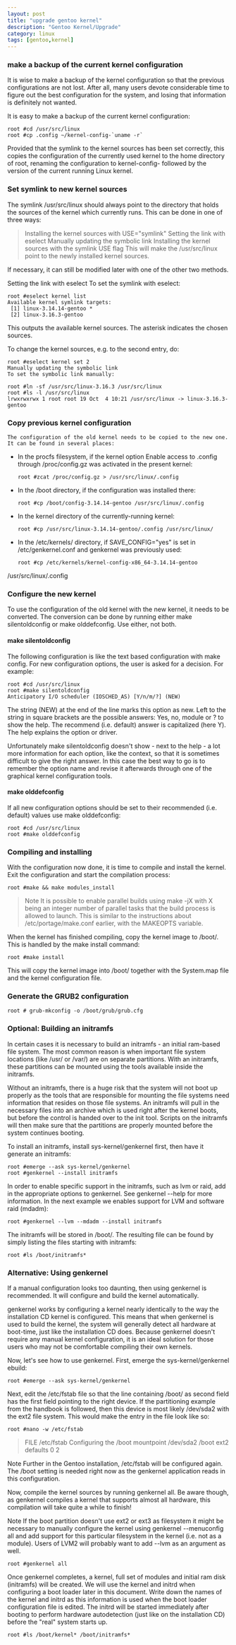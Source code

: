 ```yaml
---
layout: post
title: "upgrade gentoo kernel"
description: "Gentoo Kernel/Upgrade"
category: linux 
tags: [gentoo,kernel]
---
```



### make a backup of the current kernel configuration

It is wise to make a backup of the kernel configuration so that the previous
configurations are not lost. After all, many users devote considerable time to
figure out the best configuration for the system, and losing that information
is definitely not wanted.

It is easy to make a backup of the current kernel configuration:

    root #cd /usr/src/linux
    root #cp .config ~/kernel-config-`uname -r`

Provided that the symlink to the kernel sources has been set correctly, this
copies the configuration of the currently used kernel to the home directory of
root, renaming the configuration to kernel-config- followed by the version of
the current running Linux kernel.

### Set symlink to new kernel sources

The symlink /usr/src/linux should always point to the directory that holds the
sources of the kernel which currently runs. This can be done in one of three
ways:

>Installing the kernel sources with USE="symlink"
Setting the link with eselect
Manually updating the symbolic link
Installing the kernel sources with the symlink USE flag
This will make the /usr/src/linux point to the newly installed kernel sources.

If necessary, it can still be modified later with one of the other two methods.

Setting the link with eselect
To set the symlink with eselect:

    root #eselect kernel list
    Available kernel symlink targets:
     [1] linux-3.14.14-gentoo *
     [2] linux-3.16.3-gentoo

  This outputs the available kernel sources. The asterisk indicates the chosen
  sources.

  To change the kernel sources, e.g. to the second entry, do:

    root #eselect kernel set 2
    Manually updating the symbolic link
    To set the symbolic link manually:

    root #ln -sf /usr/src/linux-3.16.3 /usr/src/linux
    root #ls -l /usr/src/linux
    lrwxrwxrwx 1 root root 19 Oct  4 10:21 /usr/src/linux -> linux-3.16.3-gentoo
    
### Copy previous kernel configuration
    The configuration of the old kernel needs to be copied to the new one. It can be found in several places:

  * In the procfs filesystem, if the kernel option Enable access to .config
  through /proc/config.gz was activated in the present kernel:


        root #zcat /proc/config.gz > /usr/src/linux/.config


  * In the /boot directory, if the configuration was installed there:


        root #cp /boot/config-3.14.14-gentoo /usr/src/linux/.config

  * In the kernel directory of the currently-running kernel:


        root #cp /usr/src/linux-3.14.14-gentoo/.config /usr/src/linux/

  * In the /etc/kernels/ directory, if SAVE_CONFIG="yes" is set in
  /etc/genkernel.conf and genkernel was previously used:
    

        root #cp /etc/kernels/kernel-config-x86_64-3.14.14-gentoo
  /usr/src/linux/.config
    
### Configure the new kernel
  To use the configuration of the old kernel with the new kernel, it needs to
  be converted. The conversion can be done by running either make
  silentoldconfig or make olddefconfig. Use either, not both.

####  make silentoldconfig
  The following configuration is like the text based configuration with make
  config. For new configuration options, the user is asked for a decision. For
  example:

    root #cd /usr/src/linux
    root #make silentoldconfig
    Anticipatory I/O scheduler (IOSCHED_AS) [Y/n/m/?] (NEW)

  The string (NEW) at the end of the line marks this option as new. Left to the
  string in square brackets are the possible answers: Yes, no, module or ? to
  show the help. The recommend (i.e. default) answer is capitalized (here Y).
  The help explains the option or driver.

  Unfortunately make silentoldconfig doesn't show - next to the help - a lot
  more information for each option, like the context, so that it is sometimes
  difficult to give the right answer. In this case the best way to go is to
  remember the option name and revise it afterwards through one of the
  graphical kernel configuration tools.

#### make olddefconfig
  If all new configuration options should be set to their recommended (i.e.
  default) values use make olddefconfig:

    root #cd /usr/src/linux
    root #make olddefconfig

### Compiling and installing
With the configuration now done, it is time to compile and install the kernel.
Exit the configuration and start the compilation process:

    root #make && make modules_install

 >Note
 >It is possible to enable parallel builds using make -jX with X being an
 integer number of parallel tasks that the build process is allowed to launch.
 This is similar to the instructions about /etc/portage/make.conf earlier, with
 the MAKEOPTS variable.

 When the kernel has finished compiling, copy the kernel image to /boot/. This
 is handled by the make install command:

    root #make install

 This will copy the kernel image into /boot/ together with the System.map file
 and the kernel configuration file.

### Generate the GRUB2 configuration

    root # grub-mkconfig -o /boot/grub/grub.cfg

### Optional: Building an initramfs

In certain cases it is necessary to build an initramfs - an initial ram-based
file system. The most common reason is when important file system locations
(like /usr/ or /var/) are on separate partitions. With an initramfs, these
partitions can be mounted using the tools available inside the initramfs.

Without an initramfs, there is a huge risk that the system will not boot up
properly as the tools that are responsible for mounting the file systems need
information that resides on those file systems. An initramfs will pull in the
necessary files into an archive which is used right after the kernel boots, but
before the control is handed over to the init tool. Scripts on the initramfs
will then make sure that the partitions are properly mounted before the system
continues booting.

To install an initramfs, install sys-kernel/genkernel first, then have it
generate an initramfs:

    root #emerge --ask sys-kernel/genkernel
    root #genkernel --install initramfs

In order to enable specific support in the initramfs, such as lvm or raid, add
in the appropriate options to genkernel. See genkernel --help for more
information. In the next example we enables support for LVM and software raid
(mdadm):

    root #genkernel --lvm --mdadm --install initramfs

The initramfs will be stored in /boot/. The resulting file can be found by
simply listing the files starting with initramfs:

    root #ls /boot/initramfs*

### Alternative: Using genkernel

If a manual configuration looks too daunting, then using genkernel is
recommended. It will configure and build the kernel automatically.

genkernel works by configuring a kernel nearly identically to the way the
installation CD kernel is configured. This means that when genkernel is used to
build the kernel, the system will generally detect all hardware at boot-time,
just like the installation CD does. Because genkernel doesn't require any
manual kernel configuration, it is an ideal solution for those users who may
not be comfortable compiling their own kernels.

Now, let's see how to use genkernel. First, emerge the sys-kernel/genkernel
ebuild:

    root #emerge --ask sys-kernel/genkernel

Next, edit the /etc/fstab file so that the line containing /boot/ as second
field has the first field pointing to the right device. If the partitioning
example from the handbook is followed, then this device is most likely
/dev/sda2 with the ext2 file system. This would make the entry in the file look
like so:

    root #nano -w /etc/fstab

>FILE /etc/fstab Configuring the /boot mountpoint
>/dev/sda2   /boot   ext2    defaults    0 2

Note
Further in the Gentoo installation, /etc/fstab will be configured again. The
/boot setting is needed right now as the genkernel application reads in this
configuration.

Now, compile the kernel sources by running genkernel all. Be aware though, as
genkernel compiles a kernel that supports almost all hardware, this compilation
will take quite a while to finish!

Note
If the boot partition doesn't use ext2 or ext3 as filesystem it might be
necessary to manually configure the kernel using genkernel --menuconfig all and
add support for this particular filesystem in the kernel (i.e. not as a
module). Users of LVM2 will probably want to add --lvm as an argument as well.

    root #genkernel all

Once genkernel completes, a kernel, full set of modules and initial ram disk
(initramfs) will be created. We will use the kernel and initrd when configuring
a boot loader later in this document. Write down the names of the kernel and
initrd as this information is used when the boot loader configuration file is
edited. The initrd will be started immediately after booting to perform
hardware autodetection (just like on the installation CD) before the "real"
system starts up.

    root #ls /boot/kernel* /boot/initramfs*

